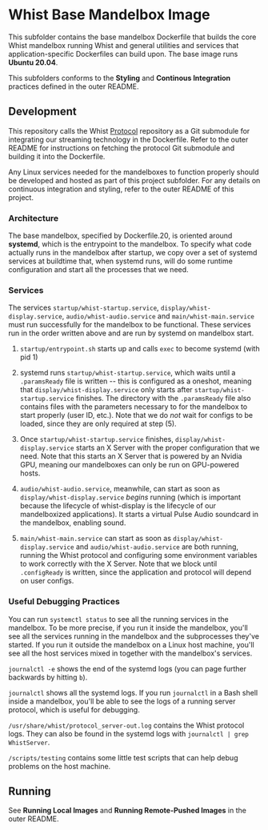 # Whist Base Mandelbox Image

This subfolder contains the base mandelbox Dockerfile that builds the core Whist mandelbox running Whist and general utilities and services that application-specific Dockerfiles can build upon. The base image runs **Ubuntu 20.04**.

This subfolders conforms to the **Styling** and **Continous Integration** practices defined in the outer README.

## Development

This repository calls the Whist [Protocol](https://github.com/whist/protocol) repository as a Git submodule for integrating our streaming technology in the Dockerfile. Refer to the outer README for instructions on fetching the protocol Git submodule and building it into the Dockerfile.

Any Linux services needed for the mandelboxes to function properly should be developed and hosted as part of this project subfolder. For any details on continuous integration and styling, refer to the outer README of this project.

### Architecture

The base mandelbox, specified by Dockerfile.20, is oriented around **systemd**, which is the entrypoint to the mandelbox. To specify what code actually runs in the mandelbox after startup, we copy over a set of systemd services at buildtime that, when systemd runs, will do some runtime configuration and start all the processes that we need.

### Services

The services `startup/whist-startup.service`, `display/whist-display.service`, `audio/whist-audio.service` and `main/whist-main.service` must run successfully for the mandelbox to be functional. These services run in the order written above and are run by systemd on mandelbox start.

1. `startup/entrypoint.sh` starts up and calls `exec` to become systemd (with pid 1)

2. systemd runs `startup/whist-startup.service`, which waits until a `.paramsReady` file is written -- this is configured as a oneshot, meaning that `display/whist-display.service` only starts after `startup/whist-startup.service` finishes. The directory with the `.paramsReady` file also contains files with the parameters necessary to for the mandelbox to start properly (user ID, etc.). Note that we do _not_ wait for configs to be loaded, since they are only required at step (5).

3. Once `startup/whist-startup.service` finishes, `display/whist-display.service` starts an X Server with the proper configuration that we need. Note that this starts an X Server that is powered by an Nvidia GPU, meaning our mandelboxes can only be run on GPU-powered hosts.

4. `audio/whist-audio.service`, meanwhile, can start as soon as `display/whist-display.service` _begins_ running (which is important because the lifecycle of whist-display is the lifecycle of our mandelboxized applications). It starts a virtual Pulse Audio soundcard in the mandelbox, enabling sound.

5. `main/whist-main.service` can start as soon as `display/whist-display.service` and `audio/whist-audio.service` are both running, running the Whist protocol and configuring some environment variables to work correctly with the X Server. Note that we block until `.configReady` is written, since the application and protocol will depend on user configs.

### Useful Debugging Practices

You can run `systemctl status` to see all the running services in the mandelbox. To be more precise, if you run it inside the mandelbox, you'll see all the services running in the mandelbox and the subprocesses they've started. If you run it outside the mandelbox on a Linux host machine, you'll see all the host services mixed in together with the mandelbox's services.

`journalctl -e` shows the end of the systemd logs (you can page further backwards by hitting `b`).

`journalctl` shows all the systemd logs. If you run `journalctl` in a Bash shell inside a mandelbox, you'll be able to see the logs of a running server protocol, which is useful for debugging.

`/usr/share/whist/protocol_server-out.log` contains the Whist protocol logs. They can also be found in the systemd logs with `journalctl | grep WhistServer`.

`/scripts/testing` contains some little test scripts that can help debug problems on the host machine.

## Running

See **Running Local Images** and **Running Remote-Pushed Images** in the outer README.
